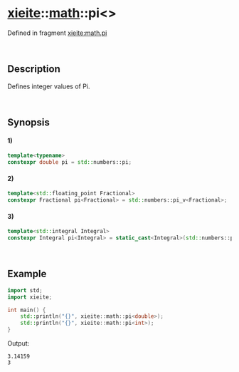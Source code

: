 # [xieite](../../xieite.md)\:\:[math](../../math.md)\:\:pi\<\>
Defined in fragment [xieite:math.pi](../../../src/math/pi.cpp)

&nbsp;

## Description
Defines integer values of Pi.

&nbsp;

## Synopsis
#### 1)
```cpp
template<typename>
constexpr double pi = std::numbers::pi;
```
#### 2)
```cpp
template<std::floating_point Fractional>
constexpr Fractional pi<Fractional> = std::numbers::pi_v<Fractional>;
```
#### 3)
```cpp
template<std::integral Integral>
constexpr Integral pi<Integral> = static_cast<Integral>(std::numbers::pi);
```

&nbsp;

## Example
```cpp
import std;
import xieite;

int main() {
    std::println("{}", xieite::math::pi<double>);
    std::println("{}", xieite::math::pi<int>);
}
```
Output:
```
3.14159
3
```
